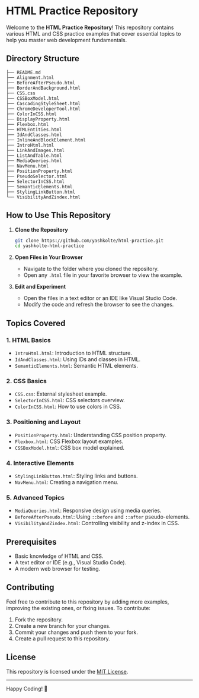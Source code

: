 # HTML Practice Repository

Welcome to the **HTML Practice Repository**! This repository contains various HTML and CSS practice examples that cover essential topics to help you master web development fundamentals.

## Directory Structure

```
├── README.md
├── Alignment.html
├── BeforeAfterPseudo.html
├── BorderAndBackground.html
├── CSS.css
├── CSSBoxModel.html
├── CascadingStyleSheet.html
├── ChromeDeveloperTool.html
├── ColorInCSS.html
├── DisplayProperty.html
├── Flexbox.html
├── HTMLEntities.html
├── IdAndClasses.html
├── InlineAndBlockElement.html
├── IntroHtml.html
├── LinkAndImages.html
├── ListAndTable.html
├── MediaQueries.html
├── NavMenu.html
├── PositionProperty.html
├── PseudoSelector.html
├── SelectorInCSS.html
├── SemanticElements.html
├── StylingLinkButton.html
└── VisibilityAndZindex.html
```

## How to Use This Repository

1. **Clone the Repository**
   ```bash
   git clone https://github.com/yashkolte/html-practice.git
   cd yashkolte-html-practice
   ```

2. **Open Files in Your Browser**
   - Navigate to the folder where you cloned the repository.
   - Open any `.html` file in your favorite browser to view the example.

3. **Edit and Experiment**
   - Open the files in a text editor or an IDE like Visual Studio Code.
   - Modify the code and refresh the browser to see the changes.

## Topics Covered

### 1. **HTML Basics**
   - `IntroHtml.html`: Introduction to HTML structure.
   - `IdAndClasses.html`: Using IDs and classes in HTML.
   - `SemanticElements.html`: Semantic HTML elements.

### 2. **CSS Basics**
   - `CSS.css`: External stylesheet example.
   - `SelectorInCSS.html`: CSS selectors overview.
   - `ColorInCSS.html`: How to use colors in CSS.

### 3. **Positioning and Layout**
   - `PositionProperty.html`: Understanding CSS position property.
   - `Flexbox.html`: CSS Flexbox layout examples.
   - `CSSBoxModel.html`: CSS box model explained.

### 4. **Interactive Elements**
   - `StylingLinkButton.html`: Styling links and buttons.
   - `NavMenu.html`: Creating a navigation menu.

### 5. **Advanced Topics**
   - `MediaQueries.html`: Responsive design using media queries.
   - `BeforeAfterPseudo.html`: Using `::before` and `::after` pseudo-elements.
   - `VisibilityAndZindex.html`: Controlling visibility and z-index in CSS.

## Prerequisites

- Basic knowledge of HTML and CSS.
- A text editor or IDE (e.g., Visual Studio Code).
- A modern web browser for testing.

## Contributing

Feel free to contribute to this repository by adding more examples, improving the existing ones, or fixing issues. To contribute:

1. Fork the repository.
2. Create a new branch for your changes.
3. Commit your changes and push them to your fork.
4. Create a pull request to this repository.

## License

This repository is licensed under the [MIT License](LICENSE).

---

Happy Coding! 🎉

